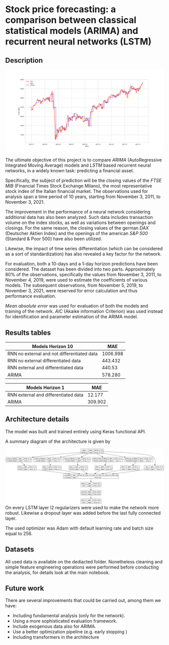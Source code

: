 # Stock price forecasting: a comparison between classical statistical models (ARIMA) and recurrent neural networks (LSTM)

## Description

![Comparison of the third RNN and ARIMA on horizon 10 predictions](https://github.com/Gu-ddy/StockPriceForecasting/blob/main/Images/Comparison.png)  

The ultimate objective of this project is to compare *ARIMA* (AutoRegressive Integrated Moving Average) models and *LSTM* based recurrent neural networks, in a widely known task: predicting a financial asset.

Specifically, the subject of prediction will be the closing values of the *FTSE MIB* (Financial Times Stock Exchange Milano), the most representative stock index of the Italian financial market. The observations used for analysis span a time period of 10 years, starting from November 3, 2011, to November 3, 2021.

The improvement in the performance of a neural network considering additional data has also been analyzed. Such data includes transaction volume on the index stocks, as well as variations between openings and closings. For the same reason, the closing values of the german *DAX* (Deutscher Aktien Index) and the openings of the american *S&P 500* (Standard & Poor 500) have also been utilized.

Likewise, the impact of time series differentiation (which can be considered as a sort of standardization) has also revealed a key factor for the network.

For evaluation, both a 10-days and a 1-day horizon predictions have been considered. The dataset has been divided into two parts. Approximately 80% of the observations, specifically the values from November 3, 2011, to November 4, 2019, were used to estimate the coefficients of various models. The subsequent observations, from November 5, 2019, to November 3, 2021, were reserved for error calculation and thus performance evaluation.

*Mean absolute error* was used for evaluation of both the models and training of the network.  *AIC* (Akaike information Criterion) was used instead for identification and parameter estimation of the ARIMA model.

## Results tables

| Models Horizon 10                           | MAE      |
|---------------------------------------------|----------|
| RNN no external and not differentiated data | 1006.998 |
| RNN no external differentiated data         | 443.432  |
| RNN external and differentiated data        | 440.53   |
| ARIMA                                       | 578.280  |


| Models Horizon 1                     | MAE     |
|--------------------------------------|---------|
| RNN external and differentiated data | 12.177  |
| ARIMA                                | 309.902 |

## Architecture details
The model was built and trained entirely using Keras functional API.

A summary diagram of the architecture is given by 

![Model architecture diagram](https://github.com/Gu-ddy/StockPriceForecasting/blob/main/Images/model.png)
On every LSTM layer l2 regularizers were used to make the network more robust. Likewise a dropout layer was added before the last fully connected layer.

The used optimizer was Adam with default learning rate and batch size equal to 256. 


## Datasets
All used data is available on the dediacted folder. Nonetheless cleaning and simple feature engineering operations were performed before conducting the analysis, for details look at the main notebook.

## Future work
There are several improvements that could be carried out, among them we have:
* Including fundamental analysis (only for the network).
* Using a more sophisticated evaluation framework.
* Include exogenous data also for ARIMA.
* Use a better optimization pipeline (e.g. early stopping )
* Including transformers in the architecture
